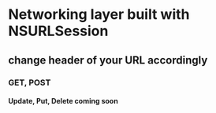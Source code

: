 
# Networking layer built with NSURLSession

## change header of your URL accordingly

### GET, POST

#### Update, Put, Delete coming soon
